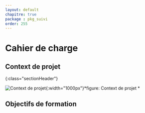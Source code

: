 ```yaml
---
layout: default
chapitre: true
package : pkg_suivi
order: 255
---
```

# Cahier de charge  
## Context de projet
{:class="sectionHeader"}

<!-- new slide  -->
![Context de projet](/soli-lms/pkg_validations/Besoin/images/LMS.png){:width="1000px"}*figure: Context de projet *
<!-- note -->




## Objectifs de formation 


<!-- new slide -->
